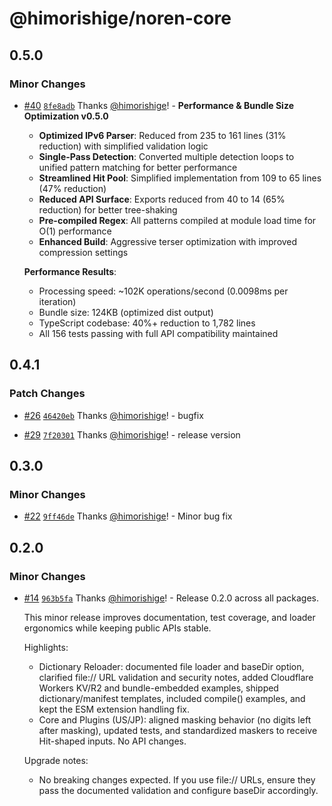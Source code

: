 # @himorishige/noren-core

## 0.5.0

### Minor Changes

- [#40](https://github.com/himorishige/noren/pull/40) [`8fe8adb`](https://github.com/himorishige/noren/commit/8fe8adb035e688f89c2c0874397d89a1ae524b5e) Thanks [@himorishige](https://github.com/himorishige)! - **Performance & Bundle Size Optimization v0.5.0**

  - **Optimized IPv6 Parser**: Reduced from 235 to 161 lines (31% reduction) with simplified validation logic
  - **Single-Pass Detection**: Converted multiple detection loops to unified pattern matching for better performance
  - **Streamlined Hit Pool**: Simplified implementation from 109 to 65 lines (47% reduction)
  - **Reduced API Surface**: Exports reduced from 40 to 14 (65% reduction) for better tree-shaking
  - **Pre-compiled Regex**: All patterns compiled at module load time for O(1) performance
  - **Enhanced Build**: Aggressive terser optimization with improved compression settings

  **Performance Results**:

  - Processing speed: ~102K operations/second (0.0098ms per iteration)
  - Bundle size: 124KB (optimized dist output)
  - TypeScript codebase: 40%+ reduction to 1,782 lines
  - All 156 tests passing with full API compatibility maintained

## 0.4.1

### Patch Changes

- [#26](https://github.com/himorishige/noren/pull/26) [`46420eb`](https://github.com/himorishige/noren/commit/46420eb4a4461a863415a91b8d6289fff2a0b3fb) Thanks [@himorishige](https://github.com/himorishige)! - bugfix

- [#29](https://github.com/himorishige/noren/pull/29) [`7f20301`](https://github.com/himorishige/noren/commit/7f203015e8d09d5f9b08a3cabe6eda739295c3a0) Thanks [@himorishige](https://github.com/himorishige)! - release version

## 0.3.0

### Minor Changes

- [#22](https://github.com/himorishige/noren/pull/22) [`9ff46de`](https://github.com/himorishige/noren/commit/9ff46de14b3385d0c25d05530777806a913ad741) Thanks [@himorishige](https://github.com/himorishige)! - Minor bug fix

## 0.2.0

### Minor Changes

- [#14](https://github.com/himorishige/noren/pull/14) [`963b5fa`](https://github.com/himorishige/noren/commit/963b5fa609c475db430a2cd71f9358fc047fcd4b) Thanks [@himorishige](https://github.com/himorishige)! - Release 0.2.0 across all packages.

  This minor release improves documentation, test coverage, and loader ergonomics while keeping public APIs stable.

  Highlights:

  - Dictionary Reloader: documented file loader and baseDir option, clarified file:// URL validation and security notes, added Cloudflare Workers KV/R2 and bundle-embedded examples, shipped dictionary/manifest templates, included compile() examples, and kept the ESM extension handling fix.
  - Core and Plugins (US/JP): aligned masking behavior (no digits left after masking), updated tests, and standardized maskers to receive Hit-shaped inputs. No API changes.

  Upgrade notes:

  - No breaking changes expected. If you use file:// URLs, ensure they pass the documented validation and configure baseDir accordingly.
